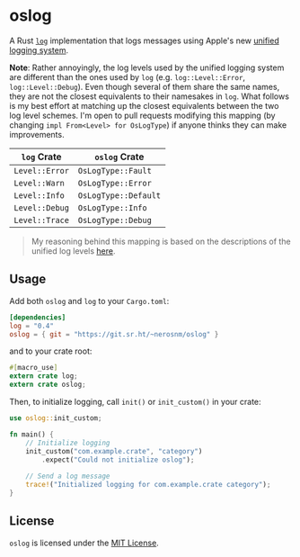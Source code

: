# oslog

A Rust [`log`](log) implementation that logs messages using Apple's new [unified logging
system][uls].

**Note**: Rather annoyingly, the log levels used by the unified logging system are different than
the ones used by `log` (e.g. `log::Level::Error`, `log::Level::Debug`). Even though several of them
share the same names, they are not the closest equivalents to their namesakes in `log`. What follows
is my best effort at matching up the closest equivalents between the two log level schemes. I'm open
to pull requests modifying this mapping (by changing `impl From<Level> for OsLogType`) if anyone
thinks they can make improvements.

| `log` Crate    | `oslog` Crate        |
| -------------- | -------------------- |
| `Level::Error` | `OsLogType::Fault`   |
| `Level::Warn`  | `OsLogType::Error`   |
| `Level::Info`  | `OsLogType::Default` |
| `Level::Debug` | `OsLogType::Info`    |
| `Level::Trace` | `OsLogType::Debug`   |

> My reasoning behind this mapping is based on the descriptions of the unified log levels
> [here][uls].

## Usage

Add both `oslog` and `log` to your `Cargo.toml`:

```toml
[dependencies]
log = "0.4"
oslog = { git = "https://git.sr.ht/~nerosnm/oslog" }
```

and to your crate root:

```rust
#[macro_use]
extern crate log;
extern crate oslog;
```

Then, to initialize logging, call `init()` or `init_custom()` in your crate:

```rust
use oslog::init_custom;

fn main() {
	// Initialize logging
	init_custom("com.example.crate", "category")
		.expect("Could not initialize oslog");
	
	// Send a log message
	trace!("Initialized logging for com.example.crate category");
}
```

## License

`oslog` is licensed under the [MIT
License](https://opensource.org/licenses/MIT).

[log]: https://github.com/rust-lang-nursery/log
[uls]: https://developer.apple.com/documentation/os/logging
